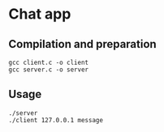 # Chat app

## Compilation and preparation

```
gcc client.c -o client
gcc server.c -o server
```

## Usage

```
./server
./client 127.0.0.1 message
```
